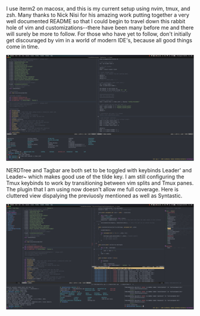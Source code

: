 I use iterm2 on  macosx, and this is my current setup using nvim, tmux, and zsh. Many thanks to 
Nick Nisi for his amazing work putting together a very well documented README so that I could begin to travel down this rabbit hole of vim and customizations--there have been many before me and there will surely be more to follow. For those who have yet to follow, don't initially get discouraged by vim in a world of modern IDE's, because all good things come in time.



![Screenshot](layout.png)

NERDTree and Tagbar are both set to be toggled with keybinds Leader' and Leader~ which makes good use of the tilde key. I am still configuring the Tmux keybinds to work by transitioning between vim splits and Tmux panes. The plugin that I am using now doesn't allow me full coverage. Here is cluttered view dispalying the previuosly mentioned as well as Syntastic.

![Screenshot](layout1.png)
